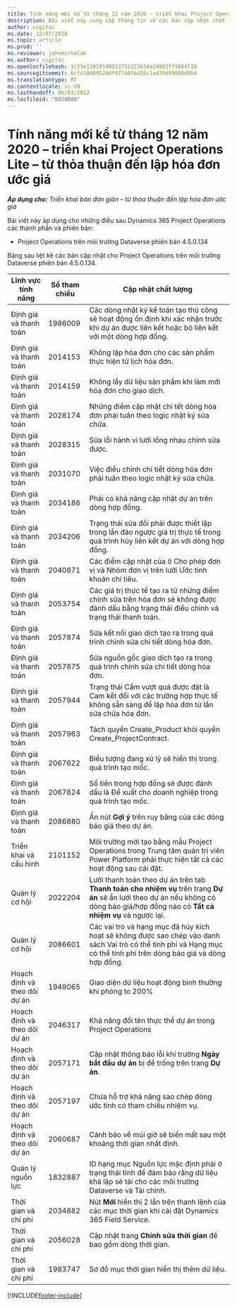 ```yaml
---
title: Tính năng mới kể từ tháng 12 năm 2020 – triển khai Project Operations Lite – từ thỏa thuận đến lập hóa đơn ước giá
description: Bài viết này cung cấp thông tin về các bản cập nhật chất lượng có trong bản phát hành tháng 12 năm 2020 của triển khai Project Operations Lite - đối phó với lập hóa đơn chiếu lệ.
author: sigitac
ms.date: 12/07/2020
ms.topic: article
ms.prod: ''
ms.reviewer: johnmichalak
ms.author: sigitac
ms.openlocfilehash: 3c23e13919540913755223634a24802ff3064f10
ms.sourcegitcommit: 6cfc50d89528df977a8f6a55c1ad39d99800d9b4
ms.translationtype: MT
ms.contentlocale: vi-VN
ms.lasthandoff: 06/03/2022
ms.locfileid: "8924088"
---
```

# <a name="whats-new-december-2020---project-operations-lite-deployment---deal-to-proforma-invoicing"></a>Tính năng mới kể từ tháng 12 năm 2020 – triển khai Project Operations Lite – từ thỏa thuận đến lập hóa đơn ước giá

_**Áp dụng cho:** Triển khai bản đơn giản – từ thỏa thuận đến lập hóa đơn ước giá_

Bài viết này áp dụng cho những điều sau Dynamics 365 Project Operations các thành phần và phiên bản:

  - Project Operations trên môi trường Dataverse phiên bản 4.5.0.134 

Bảng sau liệt kê các bản cập nhật cho Project Operations trên môi trường Dataverse phiên bản 4.5.0.134.

| **Lĩnh vực tính năng** | **Số tham chiếu** | **Cập nhật chất lượng** |
| --- | --- | --- |
| Định giá và thanh toán | 1986009 | Các dòng nhật ký kế toán tạo thủ công sẽ hoạt động ổn định khi xác nhận trước khi dự án được liên kết hoặc bỏ liên kết với một dòng hợp đồng. |
| Định giá và thanh toán | 2014153 | Không lập hóa đơn cho các sản phẩm thực hiện từ lịch hóa đơn. |
| Định giá và thanh toán | 2014159 | Không lấy dữ liệu sản phẩm khi làm mới hóa đơn cho giao dịch. |
| Định giá và thanh toán | 2028174 | Những điểm cập nhật chi tết dòng hóa đơn phải tuân theo logic nhật ký sửa chữa. |
| Định giá và thanh toán | 2028315 | Sửa lỗi hành vi lưới lồng nhau chỉnh sửa được. |
| Định giá và thanh toán | 2031070 | Việc điều chỉnh chi tiết dòng hóa đơn phải tuân theo logic nhật ký sửa chữa. |
| Định giá và thanh toán | 2034186 | Phải có khả năng cập nhật dự án trên dòng hợp đồng. |
| Định giá và thanh toán | 2034206 | Trạng thái sửa đổi phải được thiết lập trong lần đảo ngược giá trị thực tế trong quá trình hủy liên kết dự án với dòng hợp đồng. |
| Định giá và thanh toán | 2040871 | Các điểm cập nhật của ô Cho phép đơn vị và Nhóm đơn vị trên lưới Ước tính khoản chi tiêu. |
| Định giá và thanh toán | 2053754 | Các giá trị thực tế tạo ra từ những điểm chỉnh sửa trên hóa đơn sẽ không được đánh dấu bằng trạng thái điều chỉnh và trạng thái thanh toán. |
| Định giá và thanh toán | 2057874 | Sửa kết nối giao dịch tạo ra trong quá trình chỉnh sửa chi tiết dòng hóa đơn. |
| Định giá và thanh toán | 2057875 | Sửa nguồn gốc giao dịch tạo ra trong quá trình chỉnh sửa chi tiết dòng hóa đơn. |
| Định giá và thanh toán | 2057944 | Trạng thái Cấm vượt quá được đặt là Cam kết đối với các trường hợp thực tế không sẵn sàng để lập hóa đơn từ lần sửa chữa hóa đơn. |
| Định giá và thanh toán | 2057963 | Tách quyền Create\_Product khỏi quyền Create\_ProjectContract. |
| Định giá và thanh toán | 2067622 | Biểu tượng đang xử lý sẽ hiển thị trong quá trình tạo mốc. |
| Định giá và thanh toán | 2067624 | Số tiền trong hợp đồng sẽ được đánh dấu là Đề xuất cho doanh nghiệp trong quá trình tạo mốc. |
| Định giá và thanh toán | 2086880 | Ẩn nút **Gợi ý** trên ruy băng của các dòng báo giá theo dự án. |
| Triển khai và cấu hình | 2101152 | Môi trường mới tạo bằng mẫu Project Operations trong Trung tâm quản trị viên Power Platform phải thực hiện tất cả các hoạt động sau cài đặt. |
|   Quản lý cơ hội | 2022204 | Lưới thanh toán theo dự án trên tab **Thanh toán cho nhiệm vụ** trên trang **Dự án** sẽ ẩn lưới theo dự án nếu không có dòng báo giá/hợp đồng nào có **Tất cả nhiệm vụ** và ngược lại. |
|   Quản lý cơ hội | 2086601 | Các vai trò và hạng mục đã hủy kích hoạt sẽ không được sao chép vào danh sách Vai trò có thể tính phí và Hạng mục có thể tính phí trên dòng báo giá và dòng hợp đồng. |
| Hoạch định và theo dõi dự án | 1949065 | Giao diện dữ liệu hoạt động bình thường khi phóng to 200% |
| Hoạch định và theo dõi dự án | 2046317 | Khả năng đổi tên thực thể dự án trong Project Operations |
| Hoạch định và theo dõi dự án | 2057171 | Cập nhật thông báo lỗi khi trường **Ngày bắt đầu dự án** bị để trống trên trang **Dự án**. |
| Hoạch định và theo dõi dự án | 2057197 | Chưa hỗ trợ khả năng sao chép dòng ước tính có tham chiếu nhiệm vụ. |
| Hoạch định và theo dõi dự án | 2060687 | Cảnh báo về múi giờ sẽ biến mất sau một khoảng thời gian nhất định. |
| Quản lý nguồn lực | 1832887 | ID hạng mục Nguồn lực mặc định phải ở trạng thái tĩnh để đảm bảo rằng dữ liệu khả lặp sẽ tải cho các môi trường Dataverse và Tài chính. |
| Thời gian và chi phí | 2034882 | Nút **Mới** hiển thị 2 lần trên thanh lệnh của các mục thời gian khi cài đặt Dynamics 365 Field Service. |
| Thời gian và chi phí | 2056028 | Cập nhật trang **Chỉnh sửa thời gian** để bao gồm dòng thời gian. |
| Thời gian và chi phí | 1983747 | Sơ đồ mục thời gian hiển thị thêm dữ liệu. |


[!INCLUDE[footer-include](../../includes/footer-banner.md)]